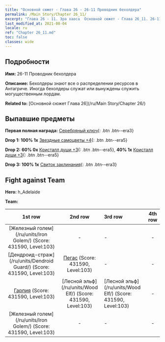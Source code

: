 ```yaml
---
title: "Основной сюжет - Глава 26 - 26-11 Проводник бехолдера"
permalink: /Main Story/Chapter 26_11/
excerpt: "Глава 26 - 11. Эра хаоса  Основной сюжет - Глава 26_11. 26-11 Проводник бехолдера"
last_modified_at: 2021-08-04
locale: ru
ref: "Chapter 26_11.md"
toc: false
classes: wide
---
```


## Подробности

 **Имя:** 26-11 Проводник бехолдера

 **Описание:** Бехолдеры знают все о распределении ресурсов в Антагриче. Иногда бехолдеры служат или вынуждены служить могущественным лордам.

 **Related to:** [Основной сюжет Глава 26](/ru/Main Story/Chapter 26/)

## Выпавшие предметы

 **Первая полная награда:** [Серебряный ключ](/ItemsRU/con_693/){: .btn .btn--era3}

 **Drop 1:** **100% 1x** [Звездные самоцветы +4](/ItemsRU/mat_93/){: .btn .btn--era5}

 **Drop 2:** **60% 0x** [Кристалл души +3](/ItemsRU/mat_87/){: .btn .btn--era5}, **40% 1x** [Кристалл души +3](/ItemsRU/mat_87/){: .btn .btn--era5}

 **Drop 3:** **100% 1x** [Свиток заклинания](/ItemsRU/con_694/){: .btn .btn--era3}


## Fight against Team
 **Hero:** h_Adelaide

 **Team:**


  | 1st row | 2nd row | 3rd row | 4th row |
  |:----:|:----:|:----|:----:|
  | [Железный голем](/ru/units/Iron Golem/) (Score: 431590, Level:103)  | - | - | - |
  | [Дендроид-страж](/ru/units/Dendroid Guard/) (Score: 431590, Level:103)  | [Пегас](/ru/units/Pegasus/) (Score: 431590, Level:103)  | - | - |
  | [Гарпия](/ru/units/Harpy/) (Score: 431590, Level:103)  | [Лесной эльф](/ru/units/Wood Elf/) (Score: 431590, Level:103)  | [Лесной эльф](/ru/units/Wood Elf/) (Score: 431590, Level:103)  | - |
  | [Железный голем](/ru/units/Iron Golem/) (Score: 431590, Level:103)  | - | - | - |


